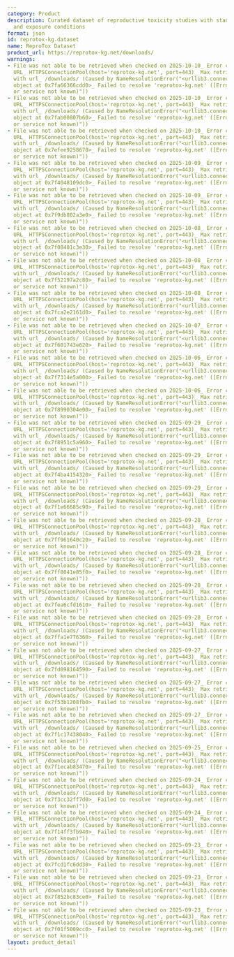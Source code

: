 ```yaml
---
category: Product
description: Curated dataset of reproductive toxicity studies with standardized endpoints
  and exposure conditions
format: json
id: reprotox-kg.dataset
name: ReproTox Dataset
product_url: https://reprotox-kg.net/downloads/
warnings:
- File was not able to be retrieved when checked on 2025-10-10_ Error connecting to
  URL_ HTTPSConnectionPool(host='reprotox-kg.net', port=443)_ Max retries exceeded
  with url_ /downloads/ (Caused by NameResolutionError("<urllib3.connection.HTTPSConnection
  object at 0x7fa66366cdd0>_ Failed to resolve 'reprotox-kg.net' ([Errno -2] Name
  or service not known)"))
- File was not able to be retrieved when checked on 2025-10-10_ Error connecting to
  URL_ HTTPSConnectionPool(host='reprotox-kg.net', port=443)_ Max retries exceeded
  with url_ /downloads/ (Caused by NameResolutionError("<urllib3.connection.HTTPSConnection
  object at 0x7fab00807b60>_ Failed to resolve 'reprotox-kg.net' ([Errno -2] Name
  or service not known)"))
- File was not able to be retrieved when checked on 2025-10-10_ Error connecting to
  URL_ HTTPSConnectionPool(host='reprotox-kg.net', port=443)_ Max retries exceeded
  with url_ /downloads/ (Caused by NameResolutionError("<urllib3.connection.HTTPSConnection
  object at 0x7efee9258670>_ Failed to resolve 'reprotox-kg.net' ([Errno -2] Name
  or service not known)"))
- File was not able to be retrieved when checked on 2025-10-09_ Error connecting to
  URL_ HTTPSConnectionPool(host='reprotox-kg.net', port=443)_ Max retries exceeded
  with url_ /downloads/ (Caused by NameResolutionError("<urllib3.connection.HTTPSConnection
  object at 0x7f4048109dc0>_ Failed to resolve 'reprotox-kg.net' ([Errno -2] Name
  or service not known)"))
- File was not able to be retrieved when checked on 2025-10-09_ Error connecting to
  URL_ HTTPSConnectionPool(host='reprotox-kg.net', port=443)_ Max retries exceeded
  with url_ /downloads/ (Caused by NameResolutionError("<urllib3.connection.HTTPSConnection
  object at 0x7f9db802a3e0>_ Failed to resolve 'reprotox-kg.net' ([Errno -2] Name
  or service not known)"))
- File was not able to be retrieved when checked on 2025-10-08_ Error connecting to
  URL_ HTTPSConnectionPool(host='reprotox-kg.net', port=443)_ Max retries exceeded
  with url_ /downloads/ (Caused by NameResolutionError("<urllib3.connection.HTTPSConnection
  object at 0x7f08401c3e30>_ Failed to resolve 'reprotox-kg.net' ([Errno -2] Name
  or service not known)"))
- File was not able to be retrieved when checked on 2025-10-08_ Error connecting to
  URL_ HTTPSConnectionPool(host='reprotox-kg.net', port=443)_ Max retries exceeded
  with url_ /downloads/ (Caused by NameResolutionError("<urllib3.connection.HTTPSConnection
  object at 0x7f52197a2c80>_ Failed to resolve 'reprotox-kg.net' ([Errno -2] Name
  or service not known)"))
- File was not able to be retrieved when checked on 2025-10-08_ Error connecting to
  URL_ HTTPSConnectionPool(host='reprotox-kg.net', port=443)_ Max retries exceeded
  with url_ /downloads/ (Caused by NameResolutionError("<urllib3.connection.HTTPSConnection
  object at 0x7fca2e2161d0>_ Failed to resolve 'reprotox-kg.net' ([Errno -2] Name
  or service not known)"))
- File was not able to be retrieved when checked on 2025-10-07_ Error connecting to
  URL_ HTTPSConnectionPool(host='reprotox-kg.net', port=443)_ Max retries exceeded
  with url_ /downloads/ (Caused by NameResolutionError("<urllib3.connection.HTTPSConnection
  object at 0x7f601743e620>_ Failed to resolve 'reprotox-kg.net' ([Errno -2] Name
  or service not known)"))
- File was not able to be retrieved when checked on 2025-10-06_ Error connecting to
  URL_ HTTPSConnectionPool(host='reprotox-kg.net', port=443)_ Max retries exceeded
  with url_ /downloads/ (Caused by NameResolutionError("<urllib3.connection.HTTPSConnection
  object at 0x7f7314e5a000>_ Failed to resolve 'reprotox-kg.net' ([Errno -2] Name
  or service not known)"))
- File was not able to be retrieved when checked on 2025-10-06_ Error connecting to
  URL_ HTTPSConnectionPool(host='reprotox-kg.net', port=443)_ Max retries exceeded
  with url_ /downloads/ (Caused by NameResolutionError("<urllib3.connection.HTTPSConnection
  object at 0x7f8990304e00>_ Failed to resolve 'reprotox-kg.net' ([Errno -2] Name
  or service not known)"))
- File was not able to be retrieved when checked on 2025-09-29_ Error connecting to
  URL_ HTTPSConnectionPool(host='reprotox-kg.net', port=443)_ Max retries exceeded
  with url_ /downloads/ (Caused by NameResolutionError("<urllib3.connection.HTTPSConnection
  object at 0x7f8951c5a960>_ Failed to resolve 'reprotox-kg.net' ([Errno -2] Name
  or service not known)"))
- File was not able to be retrieved when checked on 2025-09-29_ Error connecting to
  URL_ HTTPSConnectionPool(host='reprotox-kg.net', port=443)_ Max retries exceeded
  with url_ /downloads/ (Caused by NameResolutionError("<urllib3.connection.HTTPSConnection
  object at 0x7f4ba4154320>_ Failed to resolve 'reprotox-kg.net' ([Errno -2] Name
  or service not known)"))
- File was not able to be retrieved when checked on 2025-09-29_ Error connecting to
  URL_ HTTPSConnectionPool(host='reprotox-kg.net', port=443)_ Max retries exceeded
  with url_ /downloads/ (Caused by NameResolutionError("<urllib3.connection.HTTPSConnection
  object at 0x7f1e66685c90>_ Failed to resolve 'reprotox-kg.net' ([Errno -2] Name
  or service not known)"))
- File was not able to be retrieved when checked on 2025-09-28_ Error connecting to
  URL_ HTTPSConnectionPool(host='reprotox-kg.net', port=443)_ Max retries exceeded
  with url_ /downloads/ (Caused by NameResolutionError("<urllib3.connection.HTTPSConnection
  object at 0x7ff961640c20>_ Failed to resolve 'reprotox-kg.net' ([Errno -2] Name
  or service not known)"))
- File was not able to be retrieved when checked on 2025-09-28_ Error connecting to
  URL_ HTTPSConnectionPool(host='reprotox-kg.net', port=443)_ Max retries exceeded
  with url_ /downloads/ (Caused by NameResolutionError("<urllib3.connection.HTTPSConnection
  object at 0x7ff8041e85f0>_ Failed to resolve 'reprotox-kg.net' ([Errno -2] Name
  or service not known)"))
- File was not able to be retrieved when checked on 2025-09-28_ Error connecting to
  URL_ HTTPSConnectionPool(host='reprotox-kg.net', port=443)_ Max retries exceeded
  with url_ /downloads/ (Caused by NameResolutionError("<urllib3.connection.HTTPSConnection
  object at 0x7fea6cfd1610>_ Failed to resolve 'reprotox-kg.net' ([Errno -2] Name
  or service not known)"))
- File was not able to be retrieved when checked on 2025-09-28_ Error connecting to
  URL_ HTTPSConnectionPool(host='reprotox-kg.net', port=443)_ Max retries exceeded
  with url_ /downloads/ (Caused by NameResolutionError("<urllib3.connection.HTTPSConnection
  object at 0x7ffa1e776360>_ Failed to resolve 'reprotox-kg.net' ([Errno -2] Name
  or service not known)"))
- File was not able to be retrieved when checked on 2025-09-27_ Error connecting to
  URL_ HTTPSConnectionPool(host='reprotox-kg.net', port=443)_ Max retries exceeded
  with url_ /downloads/ (Caused by NameResolutionError("<urllib3.connection.HTTPSConnection
  object at 0x7fd098164590>_ Failed to resolve 'reprotox-kg.net' ([Errno -2] Name
  or service not known)"))
- File was not able to be retrieved when checked on 2025-09-27_ Error connecting to
  URL_ HTTPSConnectionPool(host='reprotox-kg.net', port=443)_ Max retries exceeded
  with url_ /downloads/ (Caused by NameResolutionError("<urllib3.connection.HTTPSConnection
  object at 0x7f53b1208fb0>_ Failed to resolve 'reprotox-kg.net' ([Errno -2] Name
  or service not known)"))
- File was not able to be retrieved when checked on 2025-09-27_ Error connecting to
  URL_ HTTPSConnectionPool(host='reprotox-kg.net', port=443)_ Max retries exceeded
  with url_ /downloads/ (Caused by NameResolutionError("<urllib3.connection.HTTPSConnection
  object at 0x7f1c17438040>_ Failed to resolve 'reprotox-kg.net' ([Errno -2] Name
  or service not known)"))
- File was not able to be retrieved when checked on 2025-09-25_ Error connecting to
  URL_ HTTPSConnectionPool(host='reprotox-kg.net', port=443)_ Max retries exceeded
  with url_ /downloads/ (Caused by NameResolutionError("<urllib3.connection.HTTPSConnection
  object at 0x7f1ecab83470>_ Failed to resolve 'reprotox-kg.net' ([Errno -2] Name
  or service not known)"))
- File was not able to be retrieved when checked on 2025-09-24_ Error connecting to
  URL_ HTTPSConnectionPool(host='reprotox-kg.net', port=443)_ Max retries exceeded
  with url_ /downloads/ (Caused by NameResolutionError("<urllib3.connection.HTTPSConnection
  object at 0x7f3cc32ff7d0>_ Failed to resolve 'reprotox-kg.net' ([Errno -2] Name
  or service not known)"))
- File was not able to be retrieved when checked on 2025-09-24_ Error connecting to
  URL_ HTTPSConnectionPool(host='reprotox-kg.net', port=443)_ Max retries exceeded
  with url_ /downloads/ (Caused by NameResolutionError("<urllib3.connection.HTTPSConnection
  object at 0x7f14ff3fb940>_ Failed to resolve 'reprotox-kg.net' ([Errno -2] Name
  or service not known)"))
- File was not able to be retrieved when checked on 2025-09-23_ Error connecting to
  URL_ HTTPSConnectionPool(host='reprotox-kg.net', port=443)_ Max retries exceeded
  with url_ /downloads/ (Caused by NameResolutionError("<urllib3.connection.HTTPSConnection
  object at 0x7fcd1fc6dd30>_ Failed to resolve 'reprotox-kg.net' ([Errno -2] Name
  or service not known)"))
- File was not able to be retrieved when checked on 2025-09-23_ Error connecting to
  URL_ HTTPSConnectionPool(host='reprotox-kg.net', port=443)_ Max retries exceeded
  with url_ /downloads/ (Caused by NameResolutionError("<urllib3.connection.HTTPSConnection
  object at 0x7f852bc83ce0>_ Failed to resolve 'reprotox-kg.net' ([Errno -2] Name
  or service not known)"))
- File was not able to be retrieved when checked on 2025-09-23_ Error connecting to
  URL_ HTTPSConnectionPool(host='reprotox-kg.net', port=443)_ Max retries exceeded
  with url_ /downloads/ (Caused by NameResolutionError("<urllib3.connection.HTTPSConnection
  object at 0x7f01f5009cc0>_ Failed to resolve 'reprotox-kg.net' ([Errno -2] Name
  or service not known)"))
layout: product_detail
---
```

